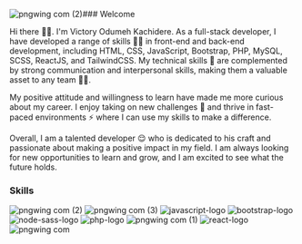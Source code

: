 ![pngwing com (2)](https://github.com/pHanToMcaNCoDE/phantomcancode/assets/113244998/04b18ce5-77d5-4eff-aa58-10016a6ff7bd)### Welcome

Hi there ✌🏼. I'm Victory Odumeh Kachidere. As a full-stack developer, I have developed a range of skills 💪🏼 in front-end  and back-end development, including HTML, CSS, JavaScript, Bootstrap, PHP, MySQL, SCSS, ReactJS, and TailwindCSS. My technical skills 🧠 are complemented by strong communication and interpersonal skills, making them a valuable asset to any team 👌🏼.

My positive attitude and willingness to learn have made me more curious about my career. I enjoy taking on new challenges 🔩 and thrive in fast-paced environments ⚡️ where I can use my skills to make a difference.

Overall, I am a talented developer 😌 who is dedicated to his craft and passionate about making a positive impact in my field. I am always looking for new opportunities to learn and grow, and I am excited to see what the future holds.

### Skills 

![pngwing com (2)](https://github.com/pHanToMcaNCoDE/phantomcancode/assets/113244998/43930dd9-c544-4401-a0fe-cf4dc2a47752)
![pngwing com (3)](https://github.com/pHanToMcaNCoDE/phantomcancode/assets/113244998/38c843d3-f735-458d-8465-51f5299792ca)
![javascript-logo](https://github.com/pHanToMcaNCoDE/phantomcancode/assets/113244998/915bc195-587a-4166-9aed-2bd04641f6db)
![bootstrap-logo](https://github.com/pHanToMcaNCoDE/phantomcancode/assets/113244998/a2529f47-8a14-4b37-a8de-bca3290e73a1)
![node-sass-logo](https://github.com/pHanToMcaNCoDE/phantomcancode/assets/113244998/19dd4f4a-c3b8-470e-8579-7fda835fdd17)
![php-logo](https://github.com/pHanToMcaNCoDE/phantomcancode/assets/113244998/e05c0c7d-c302-4bbf-bfa1-db2c4d59b953)
![pngwing com (1)](https://github.com/pHanToMcaNCoDE/phantomcancode/assets/113244998/6db48ef0-18a7-40af-8d6d-9eecf3a92067)
![react-logo](https://github.com/pHanToMcaNCoDE/phantomcancode/assets/113244998/6c746524-7d28-4a41-8116-f8ff417fdd94)
![pngwing com](https://github.com/pHanToMcaNCoDE/phantomcancode/assets/113244998/4398376d-5217-4df3-8388-b958f4b6b424)









